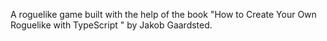 A roguelike game built with the help of the book "How to Create Your Own Roguelike with TypeScript " by Jakob Gaardsted.
